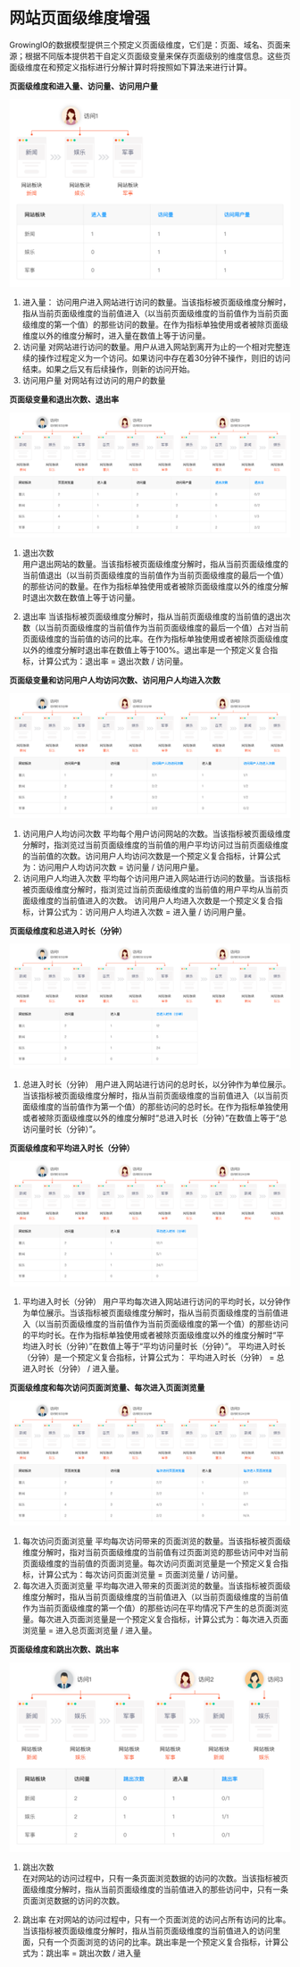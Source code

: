 # 网站页面级维度增强

GrowingIO的数据模型提供三个预定义页面级维度，它们是：页面、域名、页面来源；根据不同版本提供若干自定义页面级变量来保存页面级别的维度信息。这些页面级维度在和预定义指标进行分解计算时将按照如下算法来进行计算。

**页面级维度和进入量、访问量、访问用户量**

![](../../../.gitbook/assets/quiz1_new.png)

1. 进入量： 访问用户进入网站进行访问的数量。当该指标被页面级维度分解时，指从当前页面级维度的当前值进入（以当前页面级维度的当前值作为当前页面级维度的第一个值）的那些访问的数量。在作为指标单独使用或者被除页面级维度以外的维度分解时，进入量在数值上等于访问量。 
2. 访问量 对网站进行访问的数量。用户从进入网站到离开为止的一个相对完整连续的操作过程定义为一个访问。如果访问中存在着30分钟不操作，则旧的访问结束。如果之后又有后续操作，则新的访问开始。 
3. 访问用户量 对网站有过访问的用户的数量

**页面级变量和退出次数、退出率**

![](../../../.gitbook/assets/quiz2_new.png)

1. 退出次数  
   用户退出网站的数量。当该指标被页面级维度分解时，指从当前页面级维度的当前值退出（以当前页面级维度的当前值作为当前页面级维度的最后一个值）的那些访问的数量。在作为指标单独使用或者被除页面级维度以外的维度分解时退出次数在数值上等于访问量。

2. 退出率 当该指标被页面级维度分解时，指从当前页面级维度的当前值的退出次数（以当前页面级维度的当前值作为当前页面级维度的最后一个值）占对当前页面级维度的当前值的访问的比率。在作为指标单独使用或者被除页面级维度以外的维度分解时退出率在数值上等于100%。退出率是一个预定义复合指标，计算公式为：退出率 = 退出次数 / 访问量。

**页面级变量和访问用户人均访问次数、访问用户人均进入次数**

![](../../../.gitbook/assets/quiz3_new.png)

1. 访问用户人均访问次数 平均每个用户访问网站的次数。当该指标被页面级维度分解时，指浏览过当前页面级维度的当前值的用户平均访问过当前页面级维度的当前值的次数。访问用户人均访问次数是一个预定义复合指标，计算公式为：访问用户人均访问次数 = 访问量 / 访问用户量。 
2. 访问用户人均进入次数 平均每个访问用户进入网站进行访问的数量。当该指标被页面级维度分解时，指浏览过当前页面级维度的当前值的用户平均从当前页面级维度的当前值进入的次数。 访问用户人均进入次数是一个预定义复合指标，计算公式为：访问用户人均进入次数 = 进入量 / 访问用户量。

**页面级维度和总进入时长（分钟）**

![](../../../.gitbook/assets/quiz4_new.png)

1. 总进入时长（分钟） 用户进入网站进行访问的总时长，以分钟作为单位展示。当该指标被页面级维度分解时，指从当前页面级维度的当前值进入（以当前页面级维度的当前值作为第一个值）的那些访问的总时长。在作为指标单独使用或者被除页面级维度以外的维度分解时“总进入时长（分钟）”在数值上等于“总访问量时长（分钟）”。

**页面级维度和平均进入时长（分钟）**

![](../../../.gitbook/assets/quiz5_new.png)

1. 平均进入时长（分钟） 用户平均每次进入网站进行访问的平均时长，以分钟作为单位展示。当该指标被页面级维度分解时，指从当前页面级维度的当前值进入（以当前页面级维度的当前值作为当前页面级维度的第一个值）的那些访问的平均时长。在作为指标单独使用或者被除页面级维度以外的维度分解时“平均进入时长（分钟）”在数值上等于“平均访问量时长（分钟）”。  平均进入时长（分钟）是一个预定义复合指标，计算公式为： 平均进入时长（分钟） =  总进入时长（分钟） / 进入量。

**页面级维度和每次访问页面浏览量、每次进入页面浏览量**

![](../../../.gitbook/assets/quiz6_new.png)

1. 每次访问页面浏览量 平均每次访问带来的页面浏览的数量。当该指标被页面级维度分解时，指对当前页面级维度的当前值有过页面浏览的那些访问中对当前页面级维度的当前值的页面浏览量。每次访问页面浏览量是一个预定义复合指标，计算公式为：每次访问页面浏览量 = 页面浏览量 / 访问量。 
2. 每次进入页面浏览量 平均每次进入带来的页面浏览的数量。当该指标被页面级维度分解时，指从当前页面级维度的当前值进入（以当前页面级维度的当前值作为当前页面级维度的第一个值）的那些访问在平均情况下产生的总页面浏览量。每次进入页面浏览量是一个预定义复合指标，计算公式为：每次进入页面浏览量 =  进入总页面浏览量 / 进入量。

**页面级维度和跳出次数、跳出率**

![](../../../.gitbook/assets/quiz7_new.png)

1. 跳出次数  
   在对网站的访问过程中，只有一条页面浏览数据的访问的次数。当该指标被页面级维度分解时，指从当前页面级维度的当前值进入的那些访问中，只有一条页面浏览数据的访问的次数。

2. 跳出率 在对网站的访问过程中，只有一个页面浏览的访问占所有访问的比率。当该指标被页面级维度分解时，指从当前页面级维度的当前值进入的访问里面，只有一个页面浏览的访问的比率。跳出率是一个预定义复合指标，计算公式为：跳出率 = 跳出次数 / 进入量

